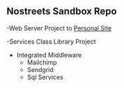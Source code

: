 
## Nostreets Sandbox Repo

 -Web Server Project to [Personal Site](https://nostreets.azurewebsites.net)

 -Services Class Library Project

- Integrated Middleware
	- Mailchimp
	- Sendgrid
	- Sql Services
